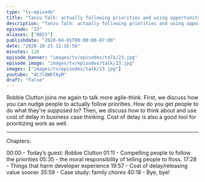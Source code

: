 ```yaml
---
type: "tv-episode"
title: "Tanzu Talk: actually following priorities and using opportunity cost in your business case"
description: "Tanzu Talk: actually following priorities and using opportunity cost in your business case"
episode: "23"
aliases: ["0023"]
publishdate: "2020-04-01T00:00:00-07:00"
date: "2020-10-23 12:16:56"
minutes: 120
episode_banner: "images/tv/episodes/talk/23.jpg"
episode_image: "images/tv/episodes/talk/23.jpg"
images: ["images/tv/episodes/talk/23.jpg"]
youtube: "4CJlQWDfAyM"
draft: "False"
---
```


Robbie Clutton joins me again to talk more agile-think. First, we discuss how you can nudge people to actually follow priorities. How do you get people to do what they're supposed to? Then, we discuss how to think about and use cost of delay in business case thinking. Cost of delay is also a good tool for prioritizing work as well.

----

Chapters:

00:00 - Today’s guest: Robbie Clutton
01:11 - Compelling people to follow the priorities
05:35 - the moral responsibility of telling people to floss.
17:28 - Things that harm developer experience
19:57 - Cost of delay/releasing value sooner
35:59 - Case study: family chores
40:18 - Bye, bye!